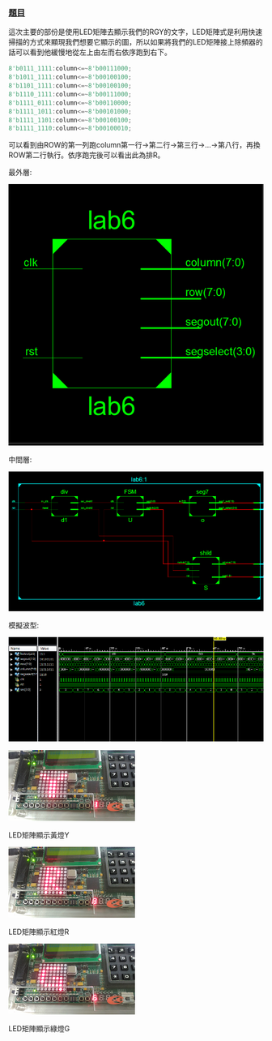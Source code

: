  ### [題目](https://github.com/stormteeth/FPGA-#lab-6)
這次主要的部份是使用LED矩陣去顯示我們的RGY的文字，LED矩陣式是利用快速掃描的方式來顯現我們想要它顯示的圖，所以如果將我們的LED矩陣接上除頻器的話可以看到他緩慢地從左上由左而右依序跑到右下。
```verilog
8'b0111_1111:column<=~8'b00111000;
8'b1011_1111:column<=~8'b00100100;
8'b1101_1111:column<=~8'b00100100;
8'b1110_1111:column<=~8'b00111000;
8'b1111_0111:column<=~8'b00110000;
8'b1111_1011:column<=~8'b00101000;
8'b1111_1101:column<=~8'b00100100;
8'b1111_1110:column<=~8'b00100010;
```
可以看到由ROW的第一列跑column第一行->第二行->第三行->...->第八行，再換ROW第二行執行。依序跑完後可以看出此為排R。

最外層:

![](result/Lab6-1.png)

中間層:

![](result/Lab6-2.png)

模擬波型:

![](result/Lab6-3.png)

![](result/Lab6-4.png)

LED矩陣顯示黃燈Y

![](result/Lab6-5.png)

LED矩陣顯示紅燈R

![](result/Lab6-7.png)

LED矩陣顯示綠燈G

